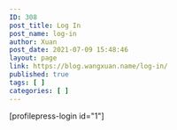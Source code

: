 ```yaml
---
ID: 308
post_title: Log In
post_name: log-in
author: Xuan
post_date: 2021-07-09 15:48:46
layout: page
link: https://blog.wangxuan.name/log-in/
published: true
tags: [ ]
categories: [ ]
---
```

[profilepress-login id="1"]